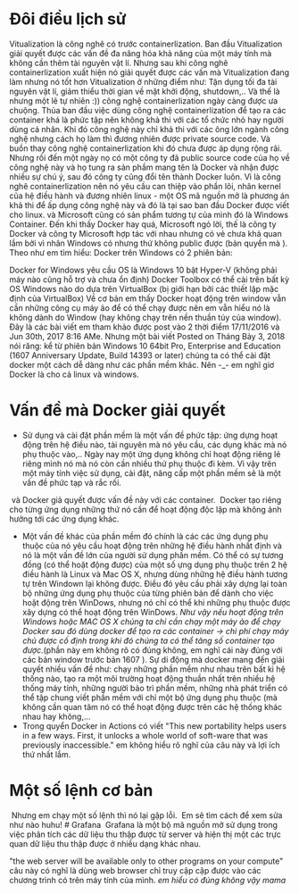 # Đôi điều lịch sử
Vitualization là công nghê có trước containerlization.
Ban đầu Vitualization giải quyết được các vấn đề đa năng hóa khả năng của một máy tính mà không cần thêm tài nguyên vật lí. Nhưng sau khi công nghê containerlization xuất hiện nó giải quyết được các vấn mà Vitualization đang làm nhưng nó tốt hơn Vitualization ở những điểm như: Tận dụng tối đa tài nguyên vật lí, giảm thiểu thời gian về mặt khởi động, shutdown,..
Và thế là nhưng một lẽ tự nhiên :))  công nghệ containerlization ngày càng được ưa chuộng.
Thủa ban đầu việc dùng công nghệ containerlization để tạo ra các container khá là phức tập nên không khả thi với các tổ chức nhỏ hay người dùng cá nhân. Khi đó công nghệ này chỉ khả thi với các ông lớn ngành công nghệ nhưng cách họ làm thì đương nhiên được private source code. Và buồn thay công nghệ containerlization khi đó chưa được áp dụng rộng rãi.
Nhưng rồi đến một ngày nọ có một công ty đã public source code của họ về công nghệ này và họ tung ra sản phầm mang tên là Docker và nhận được nhiều sự chú ý, sau đó công ty cũng đổi tên thành Docker luôn.
Vì là công nghê containerlization nên nó yêu cầu can thiệp vào phần lõi, nhân kernel của hệ điều hành và đương nhiên linux - một OS mã nguồn mở là phương án khả thi để ấp dụng công nghệ này và đó là tại sao ban đầu Docker được viết cho linux. và Microsoft cũng có sản phẩm tương tự của mình đó là Windows Container.
Đến khi thấy Docker hay quá, Microsoft ngỏ lời, thế là công ty Docker và công ty Microsoft hợp tác với nhau nhưng có vẻ chưa khả quan lắm bởi vì nhân Windows có nhưng thứ không public được (bản quyền mà ). Theo như em tìm hiểu: 
Docker trên Windows có 2 phiên bản:

Docker for Windows yêu cầu OS là Windows 10 bật Hyper-V (không phải máy nào cũng hỗ trợ và chưa ổn định)
Docker Toolbox có thể cài trên bất kỳ OS Windows nào do dựa trên VirtualBox (bị giới hạn bởi các thiết lập mặc định của VirtualBox)
Về cơ bản em thấy Docker hoạt động trên window vẫn cần những công cụ máy ảo để có thể chạy được nên em vẫn hiểu nó là không dành do Window (hay không chạy trên nền thuần túy của window).
Đây là các bài viết em tham khảo được post vào 2 thời điểm 17/11/2016 và Jun 30th, 2017 8:16 AMe.
Nhưng một bài viết Posted on Tháng Bảy 3, 2018 nói răng: kể từ phiên bản Windows 10 64bit Pro, Enterprise and Education (1607 Anniversary Update, Build 14393 or later) chúng ta có thể cài đặt docker một cách dễ dàng như các phần mềm khác. Nên -_- em nghĩ giơ Docker là cho cả linux và windows.

# Vấn đề mà Docker giải quyết
* Sử dụng và cài đặt phần mềm là một vấn đề phức tập: ứng dựng hoạt động trên hệ điều nào, tài nguyên mà nó yêu cầu, các dụng khác mà nó phụ thuộc vào,.. 
Ngày nay một ứng dụng không chỉ hoạt động riêng lẻ riêng mình nó mà nó còn cần nhiều thứ phụ thuộc đi kèm. Vì vậy trên một máy tính việc sử dụng, cài đặt, nâng cấp một phần mềm sẽ là một vấn đề phức tạp và rắc rối. 
<img scr="/home/meomeo/Pictures/Screenshot from 2019-02-15 23-42-51.png">
và Docker giả quyết được vấn đề này với các container.
<img scr="/home/meomeo/Pictures/Screenshot from 2019-02-15 23-45-27.png">
Docker tạo riêng cho từng ứng dụng những thứ nó cần để hoạt động độc lập mà không ảnh hưởng tới các ứng dụng khác. 

* Một vấn đề khác của phần mềm đó chính là các các ứng dụng phụ thuộc của nó yêu cầu hoạt động trên những hệ điều hành nhất định và nó là một vấn đề lớn của người sử dụng phần mềm. Có thể có sự tương đồng (có thể hoặt động được) của một số ựng dụng phụ thuộc trên 2 hệ điều hành là Linux và Mac OS X, nhưng dùng những hệ điều hành tương tự trên Windown lại không được. Điều đó yêu cầu phải xây dựng lại toàn bộ những ứng dụng phụ thuộc của từng phiên bản để dành cho việc hoặt động trên WinDows, nhưng nó chỉ có thể khi những phụ thuộc được xây dựng có thể hoạt động trên WinDows.
*Như vậy nếu hoạt động trên Windows hoặc MAC OS X chúng ta chỉ cần chạy một máy ảo để chạy Docker sau đó dùng docker để tạo ra các container -> chi phí chạy máy chủ được cố định trong khi đó chúng ta có thể tăng số container tạo được.*(phần này em không rõ có đúng không, em nghĩ cái này đúng với các bản window trước bản 1607 ).
Sự di động mà docker mang đến giải quyết nhiều vấn đề như: chạy những phần mềm như nhau trên bất kì hệ thống nào, tạo ra một môi trường hoạt động thuần nhất trên nhiều hệ thống máy tính, những người bảo trì phần mềm, những nhà phát triển có thể tập chung viết phần mềm với chỉ một bộ ứng dụng phụ thuộc (mà không cần quan tâm nó có thể hoạt động được trên các hệ thống khác nhau hay không,...
*  Trong quyển Docker in Actions có viết "This new portability helps users in a few ways. First, it unlocks a whole world of soft-ware that was previously inaccessible." em không hiểu rõ nghĩ của câu này và lợi ích thứ nhất lắm.

# Một số lệnh cơ bản 
<img scr="/home/meomeo/Pictures/Screenshot from 2019-02-16 00-26-04.png">
Nhưng em chạy một số lệnh thì nó lại gặp lỗi.
<img scr="/home/meomeo/Pictures/Screenshot from 2019-02-16 00-27-47.png">
Em sẽ tìm cách để xem sửa như nào huhu!
# Grafana 
<img scr="https://namlee.net/wp-content/uploads/2018/07/huong-dan-cai-dat-he-thong-monitor-voi-grafana-influxdb-va-telegraf-tren-centos-7.png">
Grafana là một bộ mã nguồn mở sử dụng trong việc phân tích các dữ liệu thu thập được từ server và hiện thị một các trực quan dữ liệu thu thập được ở nhiều dạng khác nhau.


"the web server will be available only to other programs on your compute" câu này có nghĩ là dùng web browser chỉ truy cập cập được vào các chương trình có trên máy tính của mình. *em hiểu có đúng không vậy mama*


